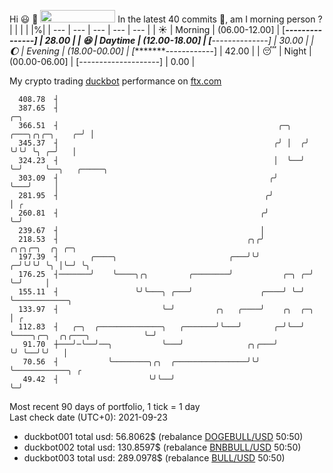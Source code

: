 Hi :smiley: :wave: <img src="https://jojoee.jojoee.com/api/utcnow?refresh" width="120" height="20">
In the latest 40 commits :bug:, am I morning person ? 
| | | | |%|
| --- | --- | --- | --- | --- |
| :sunny: | Morning | (06.00-12.00] | [*****---------------] | 28.00 |
| :satisfied: | Daytime | (12.00-18.00] | [******--------------] | 30.00 |
| :moon: | Evening | (18.00-00.00] | [********------------] | 42.00 |
| :sleeping: | Night | (00.00-06.00] | [--------------------] | 0.00 |

My crypto trading [duckbot](https://github.com/jojoee/duckbot) performance on [ftx.com](https://ftx.com/#a=13144711)
```
  408.78  ┤
  387.65  ┤                                                                       ╭─╮
  366.51  ┤                                                 ╭─╮   ╭───╮╭╮╭─╮    ╭─╯ │
  345.37  ┤                                                ╭╯ │  ╭╯   ╰╯╰╯ ╰╮ ╭─╯   │
  324.23  ┤                                                │  ╰──╯          ╰─╯     ╰──╮   ╭─────╮
  303.09  ┤                                               ╭╯                           ╰───╯     │
  281.95  ┤                                              ╭╯                                      │ ╭
  260.81  ┤                                             ╭╯                                       ╰─╯
  239.67  ┤                                             │
  218.53  ┤                                          ╭╮╭╯            ╭╮╭╮╭─╮  ╭╮ ╭─╮
  197.39  ┤       ╭────╮                         ╭───╯╰╯           ╭─╯╰╯╰╯ ╰╮ │╰─╯ ╰╮
  176.25  ┤───────╯    ╰────╮╭╮         ╭────────╯           ╭─╮ ╭─╯        ╰─╯     │
  155.11  ┤                 ╰╯╰───╮ ╭───╯               ╭────╯ ╰─╯                  ╰────────────╮
  133.97  ┤                       ╰─╯         ╭╮   ╭────╯    ╭╮  ╭─╮                             │ ╭
  112.83  ┤   ╭─╮  ╭──────────────╮   ╭───────╯╰───╯       ╭─╯╰──╯ ╰────╮╭─╮  ╭╮╭───╮            ╰─╯
   91.70  ┼───╯─╰──╯──╮           ╰───╯              ╭╮╭───╯            ╰╯ ╰──╯╰╯   │
   70.56  ┤           ╰────────╮╭╮  ╭────────────────╯╰╯                            ╰────────────╮ ╭
   49.42  ┤                    ╰╯╰──╯                                                            ╰─╯
```
Most recent 90 days of portfolio, 1 tick = 1 day<br />
Last check date (UTC+0): 2021-09-23
- duckbot001 total usd: 56.8062$ (rebalance [DOGEBULL/USD](https://ftx.com/trade/DOGEBULL/USD#a=13144711) 50:50)
- duckbot002 total usd: 130.8597$ (rebalance [BNBBULL/USD](https://ftx.com/trade/BNBBULL/USD#a=13144711) 50:50)
- duckbot003 total usd: 289.0978$ (rebalance [BULL/USD](https://ftx.com/trade/BULL/USD#a=13144711) 50:50)

